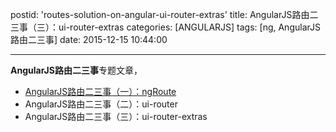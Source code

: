 postid: 'routes-solution-on-angular-ui-router-extras'
title: AngularJS路由二三事（三）：ui-router-extras
categories: [ANGULARJS]
tags: [ng, AngularJS路由二三事]
date: 2015-12-15 10:44:00

---

**AngularJS路由二三事**专题文章，

- [AngularJS路由二三事（一）：ngRoute](http://blog.gejiawen.com/2015/12/15/routes-solution-on-angular-ng-route/)
- AngularJS路由二三事（二）：ui-router
- AngularJS路由二三事（三）：ui-router-extras


